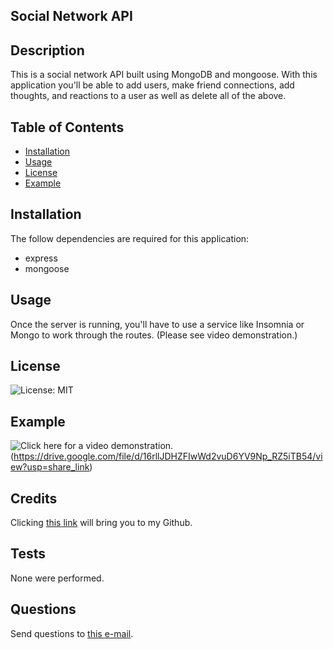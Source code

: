 ## Social Network API 

## Description

This is a social network API built using MongoDB and mongoose. With this application you'll be able to add users, make friend connections, add thoughts, and reactions to a user as well as delete all of the above. 

## Table of Contents
 

- [Installation](#installation)
- [Usage](#usage)
- [License](#license)
- [Example](#example)


## Installation

The follow dependencies are required for this application: 

* express
* mongoose

## Usage

Once the server is running, you'll have to use a service like Insomnia or Mongo to work through the routes. (Please see video demonstration.)

## License

![License: MIT](https://img.shields.io/badge/License-MIT-yellow.svg)

## Example

![Click here for a video demonstration.](https://drive.google.com/file/d/14HZfhwb7X7hvrTthrahbTJlKAclN2AIP/view)
(https://drive.google.com/file/d/16rllJDHZFIwWd2vuD6YV9Np_RZ5iTB54/view?usp=share_link)

## Credits

Clicking [this link](https://github.com/zeebigbadkitty/Social-Network-API) will bring you to my Github.

## Tests

None were performed.
 
## Questions

Send questions to [this e-mail](candice.radam@gmail.com).
